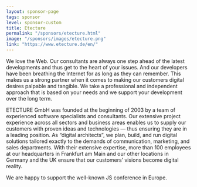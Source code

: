 ```yaml
---
layout: sponsor-page
tags: sponsor
level: sponsor-custom
title: Etecture
permalink: "/sponsors/etecture.html"
image: "/sponsors/images/etecture.png"
link: "https://www.etecture.de/en/"
---
```


We love the Web. Our consultants are always one step ahead of the latest developments and thus get to the heart of your issues. And our developers have been breathing the Internet for as long as they can remember. This makes us a strong partner when it comes to making our customers digital desires palpable and tangible. We take a professional and independent approach that is based on your needs and we support your development over the long term.

ETECTURE GmbH was founded at the beginning of 2003 by a team of experienced software specialists and consultants. Our extensive project experience across all sectors and business areas enables us to supply our customers with proven ideas and technologies — thus ensuring they are in a leading position. As “digital architects”, we plan, build, and run digital solutions tailored exactly to the demands of communication, marketing, and sales departments.
With their extensive expertise, more than 100 employees at our headquarters in Frankfurt am Main and our other locations in Germany and the UK ensure that our customers’ visions become digital reality.

We are happy to support the well-known JS conference in Europe.